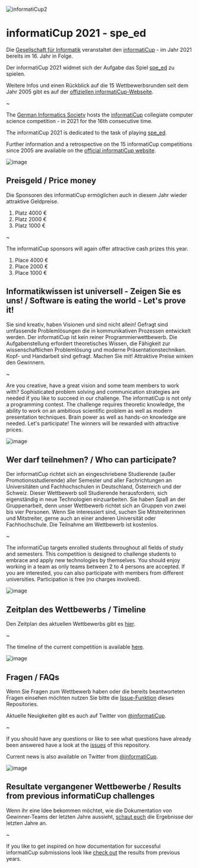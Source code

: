 ![informatiCup2](https://user-images.githubusercontent.com/600435/66395975-fe4a4a00-e9d8-11e9-9b2b-1e24d52236f2.jpg)

# informatiCup 2021 - spe_ed

Die [Gesellschaft für Informatik](https://gi.de) veranstaltet den [informatiCup](https://informaticup.github.io/) - im Jahr 2021 bereits im 16. Jahr in Folge.

Der informatiCup 2021 widmet sich der Aufgabe das Spiel [spe_ed](https://github.com/InformatiCup/InformatiCup2021/blob/master/spe_ed.pdf) zu spielen.

Weitere Infos und einen Rückblick auf die 15 Wettbewerbsrunden seit dem Jahr 2005 gibt es auf der [offiziellen  informatiCup-Webseite](https://informaticup.github.io/).

~

The [German Informatics Society](https://gi.de) hosts the [informatiCup](https://informaticup.github.io/) collegiate computer science competition - in 2021 for the 16th consecutive time.

The informatiCup 2021 is dedicated to the task of playing [spe_ed](https://github.com/InformatiCup/InformatiCup2021/blob/master/spe_ed.pdf).

Further information and a retrospective on the 15 informatiCup competitions since 2005 are available on the [official informatiCup website](https://informaticup.github.io/).

![image](https://cloud.githubusercontent.com/assets/1872314/19118630/4ea5533c-8b1d-11e6-8496-a796adce2001.png)

## Preisgeld / Price money

Die Sponsoren des informatiCup ermöglichen auch in diesem Jahr wieder attraktive Geldpreise.

1. Platz 4000 €
2. Platz 2000 €
3. Platz 1000 €

~

The informatiCup sponsors will again offer attractive cash prizes this year.

1. Place 4000 €
2. Place 2000 €
3. Place 1000 €

## Informatikwissen ist universell - Zeigen Sie es uns! / Software is eating the world - Let's prove it!

Sie sind kreativ, haben Visionen und sind nicht allein! Gefragt sind umfassende Problemlösungen die in kommunikativen Prozessen entwickelt werden. Der informatiCup ist kein reiner Programmierwettbewerb. Die Aufgabenstellung erfordert theoretisches Wissen, die Fähigkeit zur wissenschaftlichen Problemlösung und moderne Präsentationstechniken. Kopf- und Handarbeit sind gefragt. Machen Sie mit! Attraktive Preise winken den Gewinnern.

~

Are you creative, have a great vision and some team members to work with? Sophisticated problem solving and communication strategies are needed if you like to succeed in our challenge. The informatiCup is not only a programming contest. The challenge requires theoretic knowledge, the ability to work on an ambitious scientific problem as well as modern presentation techniques. Brain power as well as hands-on knowledge are needed. Let's participate! The winners will be rewarded with attractive prices.

![image](https://cloud.githubusercontent.com/assets/1872314/19119326/b43d4978-8b1f-11e6-9736-a31f92e75424.png)

## Wer darf teilnehmen? / Who can participate?

Der informatiCup richtet sich an eingeschriebene Studierende (außer Promotionsstudierende) aller Semester und aller Fachrichtungen an Universitäten und Fachhochschulen in Deutschland, Österreich und der Schweiz. Dieser Wettbewerb soll Studierende herausfordern, sich eigenständig in neue Technologien einzuarbeiten. Sie haben Spaß an der Gruppenarbeit, denn unser Wettbewerb richtet sich an Gruppen von zwei bis vier Personen. Wenn Sie interessiert sind, suchen Sie Mitstreiterinnen und Mitstreiter, gerne auch an einer anderen Universität oder Fachhochschule. Die Teilnahme am Wettbewerb ist kostenlos.

~

The informatiCup targets enrolled students throughout all fields of study and semesters. This competition is designed to challenge students to embrace and apply new technologies by themselves. You should enjoy working in a team as only teams between 2 to 4 persons are accepted. If you are interested, you can also participate with members from different universities. Participation is free (no charges involved).

![image](https://cloud.githubusercontent.com/assets/1872314/19118952/6e878106-8b1e-11e6-9e3d-0f7dc393d71a.png)

## Zeitplan des Wettbewerbs / Timeline

Den Zeitplan des aktuellen Wettbewerbs gibt es [hier](https://informaticup.github.io/competition/20-current).

~

The timeline of the current competition is available [here](https://informaticup.github.io/competition/20-current).

![image](https://cloud.githubusercontent.com/assets/1872314/19183660/a90e3f84-8c79-11e6-9047-b13c02a3290d.png)

## Fragen / FAQs

Wenn Sie Fragen zum Wettbewerb haben oder die bereits beantworteten Fragen einsehen möchten nutzen Sie bitte die [Issue-Funktion](https://github.com/InformatiCup/InformatiCup2021/issues) dieses Repositories.

Aktuelle Neuigkeiten gibt es auch auf Twitter von [@informatiCup](https://twitter.com/informatiCup).

~

If you should have any questions or like to see what questions have already been answered have a look at the [issues](https://github.com/InformatiCup/InformatiCup2021/issues) of this repository.

Current news is also available on Twitter from [@informatiCup](https://twitter.com/informatiCup).

![image](https://cloud.githubusercontent.com/assets/1872314/19119143/16a67f04-8b1f-11e6-8b47-0d3510eae0b8.png)

## Resultate vergangener Wettbewerbe / Results from previous informatiCup challenges

Wenn ihr eine Idee bekommen möchtet, wie die Dokumentation von Gewinner-Teams der letzten Jahre aussieht, [schaut euch](https://informaticup.github.io/solutions) die Ergebnisse der letzten Jahre an.

~

If you like to get inspired on how documentation for successful informatiCup submissions look like  [check out](https://informaticup.github.io/solutions) the results from previous years.
